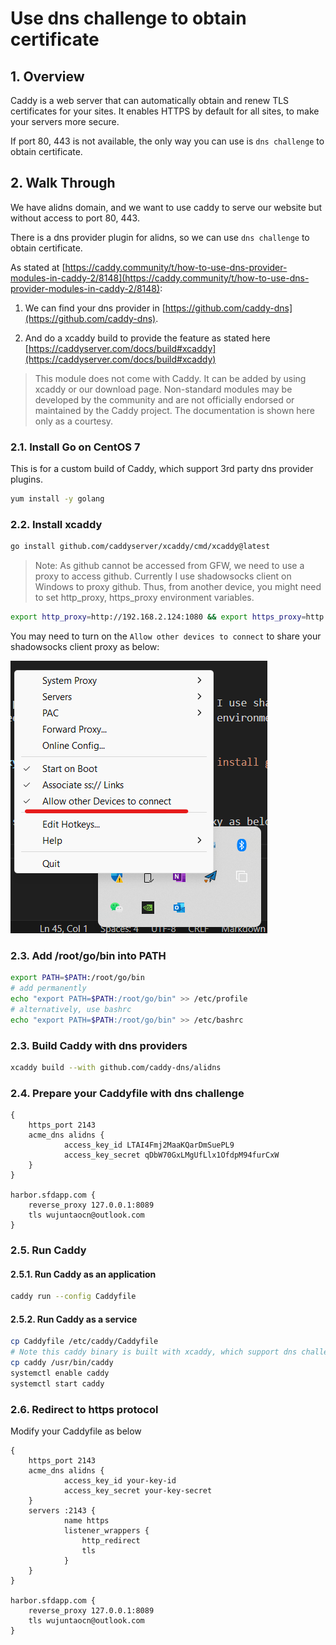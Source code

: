 # Use dns challenge to obtain certificate

## 1. Overview

Caddy is a web server that can automatically obtain and renew TLS certificates for your sites. It enables HTTPS by default for all sites, to make your servers more secure.

If port 80, 443 is not available, the only way you can use is `dns challenge` to obtain certificate.

## 2. Walk Through

We have alidns domain, and we want to use caddy to serve our website but without access to port 80, 443.

There is a dns provider plugin for alidns, so we can use `dns challenge` to obtain certificate.

As stated at [https://caddy.community/t/how-to-use-dns-provider-modules-in-caddy-2/8148](https://caddy.community/t/how-to-use-dns-provider-modules-in-caddy-2/8148):

1. We can find your dns provider in [https://github.com/caddy-dns](https://github.com/caddy-dns).

2. And do a xcaddy build to provide the feature as stated here [https://caddyserver.com/docs/build#xcaddy](https://caddyserver.com/docs/build#xcaddy)

> This module does not come with Caddy. It can be added by using xcaddy or our download page. Non-standard modules may be developed by the community and are not officially endorsed or maintained by the Caddy project. The documentation is shown here only as a courtesy.

### 2.1. Install Go on CentOS 7

This is for a custom build of Caddy, which support 3rd party dns provider plugins.

```bash
yum install -y golang
```

### 2.2. Install xcaddy

```bash
go install github.com/caddyserver/xcaddy/cmd/xcaddy@latest
```

> Note: As github cannot be accessed from GFW, we need to use a proxy to access github. Currently I use shadowsocks client on Windows to proxy github. Thus, from another device, you might need to set http_proxy, https_proxy environment variables.

```bash
export http_proxy=http://192.168.2.124:1080 && export https_proxy=http://192.168.2.124:1080 && go install github.com/caddyserver/xcaddy/cmd/xcaddy@latest
```

You may need to turn on the `Allow other devices to connect` to share your shadowsocks client proxy as below:

![allow other devices to connect](../assets/caddy/allow-other-devices.png)

### 2.3. Add /root/go/bin into PATH

```bash
export PATH=$PATH:/root/go/bin
# add permanently
echo "export PATH=$PATH:/root/go/bin" >> /etc/profile
# alternatively, use bashrc
echo "export PATH=$PATH:/root/go/bin" >> /etc/bashrc
```

### 2.3. Build Caddy with dns providers

```bash
xcaddy build --with github.com/caddy-dns/alidns
```

### 2.4. Prepare your Caddyfile with dns challenge

```Caddyfile
{
    https_port 2143
    acme_dns alidns {
            access_key_id LTAI4Fmj2MaaKQarDmSuePL9
            access_key_secret qDbW70GxLMgUfLlx1OfdpM94furCxW
    }
}

harbor.sfdapp.com {
    reverse_proxy 127.0.0.1:8089
    tls wujuntaocn@outlook.com
}
```

### 2.5. Run Caddy

#### 2.5.1. Run Caddy as an application

```bash
caddy run --config Caddyfile
```

#### 2.5.2. Run Caddy as a service

```bash
cp Caddyfile /etc/caddy/Caddyfile
# Note this caddy binary is built with xcaddy, which support dns challenge
cp caddy /usr/bin/caddy
systemctl enable caddy
systemctl start caddy
```

### 2.6. Redirect to https protocol

Modify your Caddyfile as below

```Caddyfile
{
    https_port 2143
    acme_dns alidns {
            access_key_id your-key-id
            access_key_secret your-key-secret
    }
    servers :2143 {
            name https
            listener_wrappers {
                http_redirect
                tls
            }
    }
}

harbor.sfdapp.com {
    reverse_proxy 127.0.0.1:8089
    tls wujuntaocn@outlook.com
}
```
